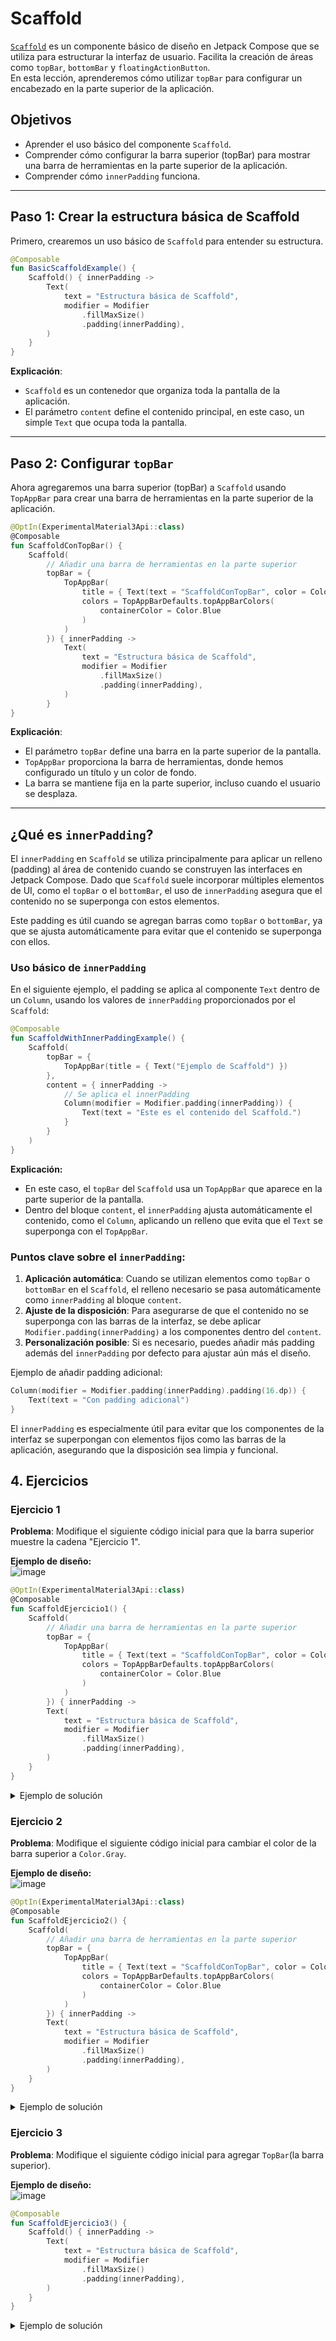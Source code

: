 # Scaffold

[`Scaffold`](https://developer.android.com/develop/ui/compose/components/scaffold?hl=es-419) es un componente básico de diseño en Jetpack Compose que se utiliza para estructurar la interfaz de usuario. Facilita la creación de áreas como `topBar`, `bottomBar` y `floatingActionButton`.  
En esta lección, aprenderemos cómo utilizar `topBar` para configurar un encabezado en la parte superior de la aplicación.

## Objetivos
- Aprender el uso básico del componente `Scaffold`.
- Comprender cómo configurar la barra superior (topBar) para mostrar una barra de herramientas en la parte superior de la aplicación.
- Comprender cómo `innerPadding` funciona.

---

## **Paso 1: Crear la estructura básica de Scaffold**

Primero, crearemos un uso básico de `Scaffold` para entender su estructura.

```kotlin
@Composable
fun BasicScaffoldExample() {
    Scaffold() { innerPadding ->
        Text(
            text = "Estructura básica de Scaffold",
            modifier = Modifier
                .fillMaxSize()
                .padding(innerPadding),
        )
    }
}
```

**Explicación**:  
- `Scaffold` es un contenedor que organiza toda la pantalla de la aplicación.
- El parámetro `content` define el contenido principal, en este caso, un simple `Text` que ocupa toda la pantalla.

---

## **Paso 2: Configurar `topBar`**

Ahora agregaremos una barra superior (topBar) a `Scaffold` usando `TopAppBar` para crear una barra de herramientas en la parte superior de la aplicación.

```kotlin
@OptIn(ExperimentalMaterial3Api::class)
@Composable
fun ScaffoldConTopBar() {
    Scaffold(
        // Añadir una barra de herramientas en la parte superior
        topBar = {
            TopAppBar(
                title = { Text(text = "ScaffoldConTopBar", color = Color.White) },
                colors = TopAppBarDefaults.topAppBarColors(
                    containerColor = Color.Blue
                )
            )
        }) { innerPadding ->
            Text(
                text = "Estructura básica de Scaffold",
                modifier = Modifier
                    .fillMaxSize()
                    .padding(innerPadding),
            )
        }
}
```

**Explicación**:  
- El parámetro `topBar` define una barra en la parte superior de la pantalla.
- `TopAppBar` proporciona la barra de herramientas, donde hemos configurado un título y un color de fondo.
- La barra se mantiene fija en la parte superior, incluso cuando el usuario se desplaza.

---

## ¿Qué es `innerPadding`?

El `innerPadding` en `Scaffold` se utiliza principalmente para aplicar un relleno (padding) al área de contenido cuando se construyen las interfaces en Jetpack Compose. Dado que `Scaffold` suele incorporar múltiples elementos de UI, como el `topBar` o el `bottomBar`, el uso de `innerPadding` asegura que el contenido no se superponga con estos elementos.

Este padding es útil cuando se agregan barras como `topBar` o `bottomBar`, ya que se ajusta automáticamente para evitar que el contenido se superponga con ellos.

### Uso básico de `innerPadding`

En el siguiente ejemplo, el padding se aplica al componente `Text` dentro de un `Column`, usando los valores de `innerPadding` proporcionados por el `Scaffold`:

```kotlin
@Composable
fun ScaffoldWithInnerPaddingExample() {
    Scaffold(
        topBar = {
            TopAppBar(title = { Text("Ejemplo de Scaffold") })
        },
        content = { innerPadding ->
            // Se aplica el innerPadding
            Column(modifier = Modifier.padding(innerPadding)) {
                Text(text = "Este es el contenido del Scaffold.")
            }
        }
    )
}
```
**Explicación:**
- En este caso, el `topBar` del `Scaffold` usa un `TopAppBar` que aparece en la parte superior de la pantalla.
- Dentro del bloque `content`, el `innerPadding` ajusta automáticamente el contenido, como el `Column`, aplicando un relleno que evita que el `Text` se superponga con el `TopAppBar`.

### Puntos clave sobre el `innerPadding`:
1. **Aplicación automática**: Cuando se utilizan elementos como `topBar` o `bottomBar` en el `Scaffold`, el relleno necesario se pasa automáticamente como `innerPadding` al bloque `content`.
2. **Ajuste de la disposición**: Para asegurarse de que el contenido no se superponga con las barras de la interfaz, se debe aplicar `Modifier.padding(innerPadding)` a los componentes dentro del `content`.
3. **Personalización posible**: Si es necesario, puedes añadir más padding además del `innerPadding` por defecto para ajustar aún más el diseño.

Ejemplo de añadir padding adicional:
```kotlin
Column(modifier = Modifier.padding(innerPadding).padding(16.dp)) {
    Text(text = "Con padding adicional")
}
```

El `innerPadding` es especialmente útil para evitar que los componentes de la interfaz se superpongan con elementos fijos como las barras de la aplicación, asegurando que la disposición sea limpia y funcional.

## **4. Ejercicios**

### **Ejercicio 1**
**Problema**: Modifique el siguiente código inicial para que la barra superior muestre la cadena "Ejercicio 1".

**Ejemplo de diseño:**
<br>
![image](https://github.com/user-attachments/assets/6b83d8a7-54c4-4071-b4cf-0d45aeca3a6b)

```kotlin
@OptIn(ExperimentalMaterial3Api::class)
@Composable
fun ScaffoldEjercicio1() {
    Scaffold(
        // Añadir una barra de herramientas en la parte superior
        topBar = {
            TopAppBar(
                title = { Text(text = "ScaffoldConTopBar", color = Color.White) },
                colors = TopAppBarDefaults.topAppBarColors(
                    containerColor = Color.Blue
                )
            )
        }) { innerPadding ->
        Text(
            text = "Estructura básica de Scaffold",
            modifier = Modifier
                .fillMaxSize()
                .padding(innerPadding),
        )
    }
}
```

<details>
  <summary>Ejemplo de solución</summary>
    
  ```diff
  @OptIn(ExperimentalMaterial3Api::class)
  @Composable
  fun ScaffoldEjercicio1() {
      Scaffold(
          // Añadir una barra de herramientas en la parte superior
          topBar = {
              TopAppBar(
  +                title = { Text(text = "Ejercicio 1", color = Color.White) },
                  colors = TopAppBarDefaults.topAppBarColors(
                      containerColor = Color.Blue
                  )
              )
          }) { innerPadding ->
          Text(
              text = "Estructura básica de Scaffold",
              modifier = Modifier
                  .fillMaxSize()
                  .padding(innerPadding),
          )
      }
  }
  ```
</details>

### **Ejercicio 2**
**Problema**: Modifique el siguiente código inicial para cambiar el color de la barra superior a `Color.Gray`.

**Ejemplo de diseño:**
<br>
![image](https://github.com/user-attachments/assets/2c4a143c-6693-4070-a028-02e0ad1985f9)

```kotlin
@OptIn(ExperimentalMaterial3Api::class)
@Composable
fun ScaffoldEjercicio2() {
    Scaffold(
        // Añadir una barra de herramientas en la parte superior
        topBar = {
            TopAppBar(
                title = { Text(text = "ScaffoldConTopBar", color = Color.White) },
                colors = TopAppBarDefaults.topAppBarColors(
                    containerColor = Color.Blue
                )
            )
        }) { innerPadding ->
        Text(
            text = "Estructura básica de Scaffold",
            modifier = Modifier
                .fillMaxSize()
                .padding(innerPadding),
        )
    }
}
```

<details>
  <summary>Ejemplo de solución</summary>
    
  ```diff
  @OptIn(ExperimentalMaterial3Api::class)
  @Composable
  fun ScaffoldEjercicio2() {
      Scaffold(
          // Añadir una barra de herramientas en la parte superior
          topBar = {
              TopAppBar(
                  title = { Text(text = "ScaffoldConTopBar", color = Color.White) },
                  colors = TopAppBarDefaults.topAppBarColors(
  +                    containerColor = Color.Gray
                  )
              )
          }) { innerPadding ->
          Text(
              text = "Estructura básica de Scaffold",
              modifier = Modifier
                  .fillMaxSize()
                  .padding(innerPadding),
          )
      }
  }
  ```
</details>


### **Ejercicio 3**
**Problema**: Modifique el siguiente código inicial para agregar `TopBar`(la barra superior).

**Ejemplo de diseño:**
<br>
![image](https://github.com/user-attachments/assets/5c61fb1c-021e-45d1-94ea-9591c4dc626f)

```kotlin
@Composable
fun ScaffoldEjercicio3() {
    Scaffold() { innerPadding ->
        Text(
            text = "Estructura básica de Scaffold",
            modifier = Modifier
                .fillMaxSize()
                .padding(innerPadding),
        )
    }
}
```

<details>
  <summary>Ejemplo de solución</summary>
    
  ```diff
  + @OptIn(ExperimentalMaterial3Api::class)
  @Composable
  fun ScaffoldEjercicio3() {
  +    Scaffold(
  +        // Añadir una barra de herramientas en la parte superior
  +        topBar = {
  +            TopAppBar(
  +                title = { Text(text = "TopBarColorMagenta", color = Color.White) },
  +                colors = TopAppBarDefaults.topAppBarColors(
  +                    containerColor = Color.Magenta
  +                )
  +            )
  +        }
  +    ) { innerPadding ->
          Text(
              text = "Estructura básica de Scaffold",
              modifier = Modifier
                  .fillMaxSize()
                  .padding(innerPadding),
          )
      }
  }
  ```
</details>
